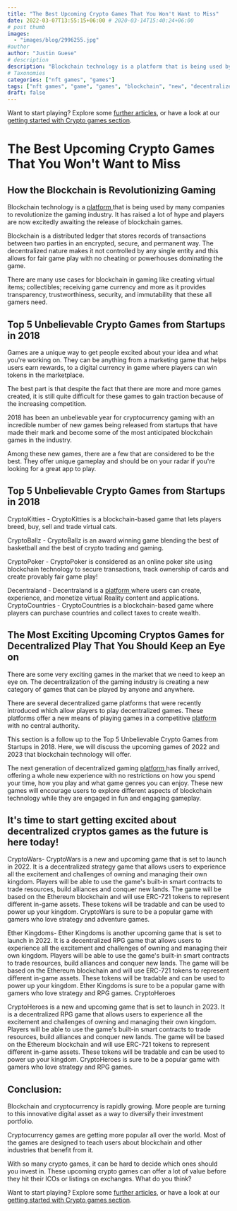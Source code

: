 ```yaml
---
title: "The Best Upcoming Crypto Games That You Won't Want to Miss"
date: 2022-03-07T13:55:15+06:00 # 2020-03-14T15:40:24+06:00
# post thumb
images:
  - "images/blog/2996255.jpg"
#author
author: "Justin Guese"
# description
description: "Blockchain technology is a platform that is being used by many companies to revolutionize the gaming industry. It has raised a lot of hype and players are now e"
# Taxonomies
categories: ["nft games", "games"]
tags: ["nft games", "game", "games", "blockchain", "new", "decentralized", "players"]
draft: false
---
```



Want to start playing? Explore some [further articles](/blog/), or have a look at our [getting started with Crypto games section](/services/how-do-i-get-started/).

# The Best Upcoming Crypto Games That You Won't Want to Miss

## How the Blockchain is Revolutionizing Gaming

Blockchain technology is a [ platform ](https://accounts.binance.com/en/register?ref=37092355) that is being used by many companies to revolutionize the gaming industry. It has raised a lot of hype and players are now excitedly awaiting the release of blockchain games.

Blockchain is a distributed ledger that stores records of transactions between two parties in an encrypted, secure, and permanent way. The decentralized nature makes it not controlled by any single entity and this allows for fair game play with no cheating or powerhouses dominating the game.

There are many use cases for blockchain in gaming like creating virtual items; collectibles; receiving game currency and more as it provides transparency, trustworthiness, security, and immutability that these all gamers need.

## Top 5 Unbelievable Crypto Games from Startups in 2018

Games are a unique way to get people excited about your idea and what you're working on. They can be anything from a marketing game that helps users earn rewards, to a digital currency in game where players can win tokens in the marketplace.

The best part is that despite the fact that there are more and more games created, it is still quite difficult for these games to gain traction because of the increasing competition.

2018 has been an unbelievable year for cryptocurrency gaming with an incredible number of new games being released from startups that have made their mark and become some of the most anticipated blockchain games in the industry.

Among these new games, there are a few that are considered to be the best. They offer unique gameplay and should be on your radar if you're looking for a great app to play.

## Top 5 Unbelievable Crypto Games from Startups in 2018

CryptoKitties - CryptoKitties is a blockchain-based game that lets players breed, buy, sell and trade virtual cats.

CryptoBallz - CryptoBallz is an award winning game blending the best of basketball and the best of crypto trading and gaming.

CryptoPoker - CryptoPoker is considered as an online poker site using blockchain technology to secure transactions, track ownership of cards and create provably fair game play!

Decentraland - Decentraland is a [ platform ](https://accounts.binance.com/en/register?ref=37092355) where users can create, experience, and monetize virtual Reality content and applications. CryptoCountries - CryptoCountries is a blockchain-based game where players can purchase countries and collect taxes to create wealth.

## The Most Exciting Upcoming Cryptos Games for Decentralized Play That You Should Keep an Eye on

There are some very exciting games in the market that we need to keep an eye on. The decentralization of the gaming industry is creating a new category of games that can be played by anyone and anywhere.

There are several decentralized game platforms that were recently introduced which allow players to play decentralized games. These platforms offer a new means of playing games in a competitive [ platform ](https://accounts.binance.com/en/register?ref=37092355) with no central authority.

This section is a follow up to the Top 5 Unbelievable Crypto Games from Startups in 2018. Here, we will discuss the upcoming games of 2022 and 2023 that blockchain technology will offer.

The next generation of decentralized gaming [ platform ](https://accounts.binance.com/en/register?ref=37092355) has finally arrived, offering a whole new experience with no restrictions on how you spend your time, how you play and what game genres you can enjoy. These new games will encourage users to explore different aspects of blockchain technology while they are engaged in fun and engaging gameplay.

## It's time to start getting excited about decentralized cryptos games as the future is here today!

CryptoWars- CryptoWars is a new and upcoming game that is set to launch in 2022. It is a decentralized strategy game that allows users to experience all the excitement and challenges of owning and managing their own kingdom. Players will be able to use the game's built-in smart contracts to trade resources, build alliances and conquer new lands. The game will be based on the Ethereum blockchain and will use ERC-721 tokens to represent different in-game assets. These tokens will be tradable and can be used to power up your kingdom. CryptoWars is sure to be a popular game with gamers who love strategy and adventure games. 

Ether Kingdoms- Ether Kingdoms is another upcoming game that is set to launch in 2022. It is a decentralized RPG game that allows users to experience all the excitement and challenges of owning and managing their own kingdom. Players will be able to use the game's built-in smart contracts to trade resources, build alliances and conquer new lands. The game will be based on the Ethereum blockchain and will use ERC-721 tokens to represent different in-game assets. These tokens will be tradable and can be used to power up your kingdom. Ether Kingdoms is sure to be a popular game with gamers who love strategy and RPG games. CryptoHeroes 

CryptoHeroes is a new and upcoming game that is set to launch in 2023. It is a decentralized RPG game that allows users to experience all the excitement and challenges of owning and managing their own kingdom. Players will be able to use the game's built-in smart contracts to trade resources, build alliances and conquer new lands. The game will be based on the Ethereum blockchain and will use ERC-721 tokens to represent different in-game assets. These tokens will be tradable and can be used to power up your kingdom. CryptoHeroes is sure to be a popular game with gamers who love strategy and RPG games.

## Conclusion:

Blockchain and cryptocurrency is rapidly growing. More people are turning to this innovative digital asset as a way to diversify their investment portfolio.

Cryptocurrency games are getting more popular all over the world. Most of the games are designed to teach users about blockchain and other industries that benefit from it.

With so many crypto games, it can be hard to decide which ones should you invest in. These upcoming crypto games can offer a lot of value before they hit their ICOs or listings on exchanges. What do you think?

Want to start playing? Explore some [further articles](/blog/), or have a look at our [getting started with Crypto games section](/services/how-do-i-get-started/).

